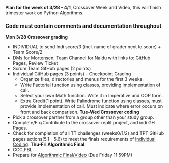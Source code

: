 **Plan for the week of 3/28 - 4/1**, Crossover Week and Video, this will finish trimester work on Python Algorithms.
### Code must contain comments and documentation throughout
**Mon 3/28 Crossover grading**
* INDIVIDUAL to send Indi score/3 (incl. name of grader next to score)   + Team Score/2
* DMs for Mortensen, Team Channel for Naidu with links to: GitHub Pages, Review Ticket
* Scrum Team GitHub pages (2 points)  
* Individual GitHub pages (3 points) - Checkpoint Grading 
   * Organize files, directories and menus for the first 3 weeks.
   * Write Factorial function using classes, providing implementation of call.
   * Select your own Math function. Write it in Imperative and OOP form.
   * Extra Credit(1 point).  Write Palindrome function using classes, must provide implementation of call.  Must indicate where error occurs on front and back comparison. 
**Tue-Wed Crossover coding**
* Pick a crossover partner from a group other than your study group.  
* Complete/Fix/Contribute to the crossover replit project, and indi GH Pages. 
* Check for completion of all TT challenges (weeks0/1/2) and TPT GitHub pages actions(5.1 - 5.6) to meet the finals requirements of [Individual Coding](https://poway.instructure.com/courses/112335/assignments/2077246).
**Thu-Fri Algorithmic Final**
* CCC,PBL  
* Prepare for [Algorithmic Final/Video](https://poway.instructure.com/courses/112335/assignments/2077246) (Due Friday 11:59PM)
